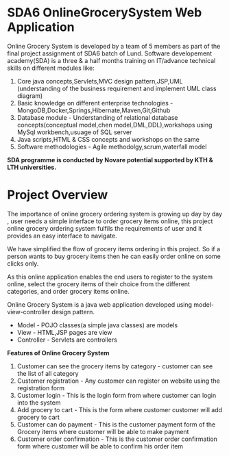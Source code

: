 # SDA6 OnlineGrocerySystem Web Application

Online Grocery System is developed by a team of 5 members as part of the final project assignment of SDA6 batch of Lund.
Software developement academy(SDA) is a three & a half months training on IT/advance technical skills on different modules like:

1. Core java concepts,Servlets,MVC design pattern,JSP,UML (understanding of the business requirement and implement UML class diagram)
2. Basic knowledge on different enterprise technologies - MongoDB,Docker,Springs,Hibernate,Maven,Git,Github 
3. Database module - Understanding of relational database concepts(conceptual model,chen model,DML,DDL),workshops using MySql workbench,usuage of SQL server
4. Java scripts,HTML & CSS concepts and workshops on the same
5. Software methodologies - Agile methodolgy,scrum,waterfall model

**SDA programme is conducted by Novare potential supported by KTH & LTH universities.**

# **Project Overview**

The importance of online grocery ordering system is growing up day by day , user needs a simple interface to order grocery items online, this project online grocery ordering system fulfils the requirements of user and it provides an easy interface to navigate.

We have simplified the flow of grocery items ordering in this project. So if a person wants to buy  grocery items then he can easily order online on some clicks only.

As this online application enables the end users to register  to the system online, select the grocery items of their choice from the different categories, and order grocery items online. 

Online Grocery System is a java web application developed using model-view-controller design pattern.

- Model - POJO classes(a simple java classes) are models
- View - HTML,JSP pages are view 
- Controller - Servlets are controllers

**Features of Online Grocery System**

1. Customer can see the grocery items by category - customer can see the list of all category
2. Customer registration - Any customer can register on website using the registration form
3. Customer login - This is the login form from where customer can login into the system
4. Add grocery to cart - This is the form where customer customer will add grocery to cart
5. Customer can do payment - This is the customer payment form of the Grocery items where customer will be able to make payment
6. Customer order confirmation - This is the customer order confirmation form where customer will be able to confirm his order item
